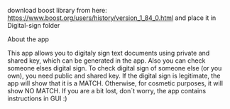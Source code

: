 download boost library from here: https://www.boost.org/users/history/version_1_84_0.html
and place it in Digital-sign folder

About the app

This app allows you to digitaly sign text documents using private and shared key, which can be generated in the app. Also you can check someone elses digital sign. To check digital sign of someone else (or you own), you need public and shared key. If the digital sign is legitimate, the app will show that it is a MATCH. Otherwise, for cosmetic purposes, it will show NO MATCH.
If you are a bit lost, don´t worry, the app contains instructions in GUI :)
